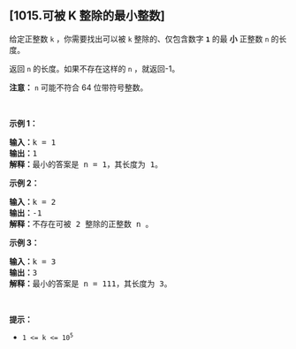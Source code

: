 ## [1015.可被 K 整除的最小整数]
<p>给定正整数 <code>k</code>&nbsp;，你需要找出可以被 <code>k</code>&nbsp;整除的、仅包含数字 <code><strong>1</strong></code> 的最 <strong>小</strong> 正整数 <code>n</code>&nbsp;的长度。</p>

<p>返回 <code>n</code>&nbsp;的长度。如果不存在这样的 <code>n</code>&nbsp;，就返回-1。</p>

<p><strong>注意：</strong> <code>n</code> 可能不符合 64 位带符号整数。</p>

<p>&nbsp;</p>

<p><strong>示例 1：</strong></p>

<pre>
<strong>输入：</strong>k = 1
<strong>输出：</strong>1
<strong>解释：</strong>最小的答案是 n = 1，其长度为 1。</pre>

<p><strong>示例 2：</strong></p>

<pre>
<strong>输入：</strong>k = 2
<strong>输出：</strong>-1
<strong>解释：</strong>不存在可被 2 整除的正整数 n 。</pre>

<p><strong>示例 3：</strong></p>

<pre>
<strong>输入：</strong>k = 3
<strong>输出：</strong>3
<strong>解释：</strong>最小的答案是 n = 111，其长度为 3。</pre>

<p>&nbsp;</p>

<p><strong>提示：</strong></p>

<ul>
	<li><code>1 &lt;= k &lt;= 10<sup>5</sup></code></li>
</ul>
